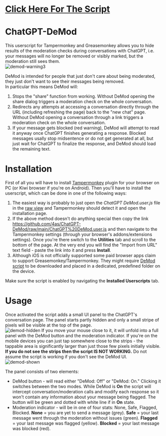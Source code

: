 # [Click Here For The Script](https://github.com/ARobZT/Achievements/blob/main/ChatGPT%20DeMod.user.js)


# ChatGPT-DeMod
This userscript for Tampermonkey and Greasemonkey allows you to hide results of the moderation checks during conversations with ChatGPT, i.e. your messages will no longer be removed or visibly marked, but the moderation still sees them.  
![demod-warning3](https://github.com/user-attachments/assets/ba3f1c70-debe-4cfc-9ed2-8995572ba42d)

DeMod is intended for people that just don't care about being moderated, they just don't want to see their messages being removed.  
In particular this means DeMod will:
1. Stops the "share" function from working. Without DeMod opening the share dialog triggers a moderation check on the whole conversation.
2. Redirects any attempts at accessing a conversation directly through the URL (including refreshing the page) back to the "new chat" page. Without DeMod opening a conversation through a link triggers a moderation check on the whole conversation.
3. If your message gets blocked (red warning), DeMod will attempt to read it anyway once ChatGPT finishes generating a response. Blocked messages usally stop midsentence or do not get generated at all, but just wait for ChatGPT to finalize the response, and DeMod should load the remaining text.

# Installation
First of all you will have to install [Tampermonkey](https://www.tampermonkey.net) plugin for your browser on PC (or Kiwi browser if you're on Android). Then you'll have to install the userscript, which can be done in one of the following ways:  
1. The easiest way is probably to just open the *ChatGPT DeMod.user.js* file in the [raw view](https://github.com/4as/ChatGPT-DeMod/raw/main/ChatGPT%20DeMod.user.js) and Tampermonkey should detect it and open the installation page.  
2. If the above method doesn't do anything special then copy the link https://github.com/4as/ChatGPT-DeMod/raw/main/ChatGPT%20DeMod.user.js and then navigate to the Tampermonkey settings (through your browser's addons/extensions settings). Once you're there switch to the **Utilities** tab and scroll to the bottom of the page. At the very end you will find the "Import from URL" text field - paste the link into it and press **Install**.  
3. Although iOS is not officially supported some paid browser apps claim to support Greasemonkey/Tampermonkey. They might require [DeMod script](https://github.com/4as/ChatGPT-DeMod/raw/main/ChatGPT%20DeMod.user.js) to be downloaded and placed in a dedicated, predefined folder on the device. 

Make sure the script is enabled by navigating the **Installed Userscripts** tab.

# Usage
Once activated the script adds a small UI panel to the ChatGPT's conversation page.
The panel starts partly hidden and only a small stripe of pixels will be visible at the top of the page.  
![demod-hidden](https://github.com/user-attachments/assets/5ade784e-68a8-4b2b-87a9-c2256ed76438)
If you move your mouse close to it, it will unfold into a full panel with the DeMod button and the moderation indicator. If you're on the mobile devices you can just tap somewhere close to the strips - the tappable area is significantly larger than just those few pixels initially visible.  
**If you do not see the strips then the script IS NOT WORKING.** Do not assume the script is working if you don't see the DeMod UI.  
![demod-shown](https://github.com/user-attachments/assets/e28792d5-ea05-4a11-bff8-5edd8cf4007e)
    
The panel consists of two elements:  
* DeMod button - will read either "DeMod: Off" or "DeMod: On." Clicking it switches between the two modes. While DeMod is **On** the script will intercept conversation/moderation calls and modify each response so it won't contain any information about your message being flagged. The button will be green and dotted with white line if in **On** state.  
* Moderation indicator - will be in one of four stats: None, Safe, Flagged, Blocked. **None** = you are yet to send a message (grey). **Safe** = your last message went through the moderation without issues (green). **Flagged** = your last message was flagged (yellow). **Blocked** = your last message was blocked (red).
